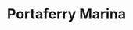 ---
title: "Portaferry Marina"
address: "11 The Strand, Portaferry, Co. Down, BT22 1PF"
tel: "+44 (0)28 4272 9598"
county: "Down"
category: "Marinas"
type: "Content"
lat: "54.38127517700195"
lng: "-5.550124168395996"
---